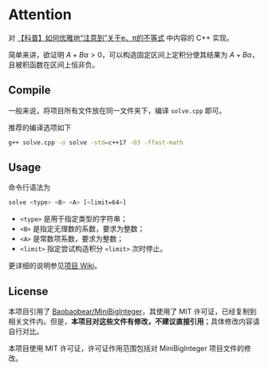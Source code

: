 # Attention

对 [【科普】如何优雅地“注意到”关于e、π的不等式](https://zhuanlan.zhihu.com/p/669285539) 中内容的 C++ 实现。

简单来讲，欲证明 $A + B\alpha\gt 0$，可以构造固定区间上定积分使其结果为 $A + B\alpha$，且被积函数在区间上恒非负。

## Compile

一般来说，将项目所有文件放在同一文件夹下，编译 `solve.cpp` 即可。

推荐的编译选项如下

```bash
g++ solve.cpp -o solve -std=c++17 -O3 -ffast-math
```

## Usage

命令行语法为

```bash
solve <type> <B> <A> [<limit=64>]
```

+ `<type>` 是用于指定类型的字符串；
+ `<B>` 是指定无理数的系数，要求为整数；
+ `<A>` 是常数项系数，要求为整数；
+ `<limit>` 指定尝试构造积分 `<limit>` 次时停止。

更详细的说明参见[项目 Wiki](https://github.com/weilycoder/attention/wiki/Usage)。

## License

本项目引用了 [Baobaobear/MiniBigInteger](https://github.com/Baobaobear/MiniBigInteger)，其使用了 MIT 许可证，已经复制到相关文件内。但是，**本项目对这些文件有修改，不建议直接引用**；具体修改内容请自行对比。

本项目使用 MIT 许可证，许可证作用范围包括对 MiniBigInteger 项目文件的修改。
